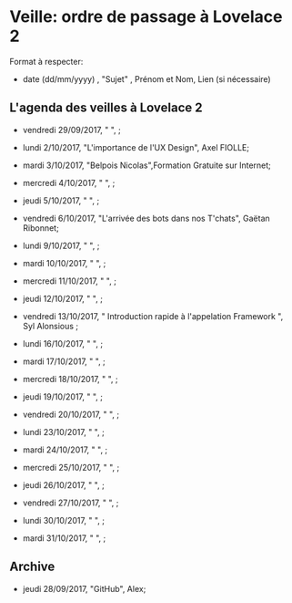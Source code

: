 # Veille: ordre de passage à Lovelace 2

Format à respecter:   
- date (dd/mm/yyyy) , "Sujet" ,  Prénom et Nom, Lien (si nécessaire)

## L'agenda des veilles à Lovelace 2

- vendredi 29/09/2017, " ", ;

- lundi 2/10/2017, "L'importance de l'UX Design", Axel FIOLLE;

- mardi 3/10/2017, "Belpois Nicolas",Formation Gratuite sur Internet;

- mercredi 4/10/2017, " ", ;

- jeudi 5/10/2017, " ", ;

- vendredi 6/10/2017, "L'arrivée des bots dans nos T'chats", Gaëtan Ribonnet;

- lundi 9/10/2017, " ", ;

- mardi 10/10/2017, " ", ;

- mercredi 11/10/2017, " ", ;

- jeudi 12/10/2017, " ", ;

- vendredi 13/10/2017, " Introduction rapide à l'appelation Framework  ", Syl Alonsious ;

- lundi 16/10/2017, " ", ;

- mardi 17/10/2017, " ", ;

- mercredi 18/10/2017, " ", ;

- jeudi 19/10/2017, " ", ;

- vendredi 20/10/2017, " ", ;

- lundi 23/10/2017, " ", ;

- mardi 24/10/2017, " ", ;

- mercredi 25/10/2017, " ", ;

- jeudi 26/10/2017, " ", ;

- vendredi 27/10/2017, " ", ;

- lundi 30/10/2017, " ", ;

- mardi 31/10/2017, " ", ;




## Archive
- jeudi 28/09/2017, "GitHub", Alex;
